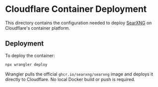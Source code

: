 # Cloudflare Container Deployment

This directory contains the configuration needed to deploy [SearXNG](https://github.com/searxng/searxng) on Cloudflare's container platform.

## Deployment

To deploy the container:

```bash
npx wrangler deploy
```

Wrangler pulls the official `ghcr.io/searxng/searxng` image and deploys it directly to Cloudflare. No local Docker build or push is required.
